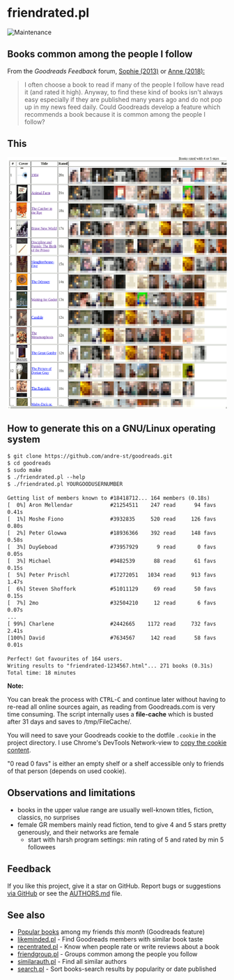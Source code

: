# friendrated.pl

![Maintenance](https://img.shields.io/maintenance/yes/2018.svg)


## Books common among the people I follow

From the _Goodreads Feedback_ forum, [Sophie (2013)](https://www.goodreads.com/topic/show/1573755-most-popular-books-among-friends?page=1) or [Anne (2018):](https://www.goodreads.com/topic/show/19320371-recommendations)
> I often choose a book to read if many of the people I follow have read it
> (and rated it high). Anyway, to find these kind of books isn't always easy
> especially if they are published many years ago and do not pop up in my news
> feed daily.
> Could Goodreads develop a feature which recommends a book because it is
> common among the people I follow?


## This

![Screenshot](img/friendrated.png?raw=true "Screenshot")


## How to generate this on a GNU/Linux operating system

```console
$ git clone https://github.com/andre-st/goodreads.git
$ cd goodreads
$ sudo make
$ ./friendrated.pl --help
$ ./friendrated.pl YOURGOODUSERNUMBER

Getting list of members known to #18418712... 164 members (0.18s)
[  0%] Aron Mellendar            #21254511    247 read      94 favs     0.41s
[  1%] Moshe Fiono               #3932835     520 read     126 favs     0.80s
[  2%] Peter Glowwa              #18936366    392 read     148 favs     0.58s
[  3%] DuyGeboad                 #73957929      9 read       0 favs     0.05s
[  3%] Michael                   #9482539      88 read      61 favs     0.15s
[  5%] Peter Prischl             #17272051   1034 read     913 favs     1.47s
[  6%] Steven Shoffork           #51011129     69 read      50 favs     0.15s
[  7%] 2mo                       #32504210     12 read       6 favs     0.07s
...
[ 99%] Charlene                  #2442665    1172 read     732 favs     2.41s
[100%] David                     #7634567     142 read      58 favs     0.01s

Perfect! Got favourites of 164 users.
Writing results to "friendrated-1234567.html"... 271 books (0.31s)
Total time: 18 minutes
```

**Note:**

You can break the process with <kbd>CTRL</kbd>-<kbd>C</kbd> and continue later
without having to re-read all online sources again, as reading from
Goodreads.com is very time consuming.  The script internally uses a
**file-cache** which is busted after 31 days and saves to /tmp/FileCache/.

You will need to save your Goodreads cookie to the dotfile `.cookie` in the
project directory.  I use Chrome's DevTools Network-view to [copy the cookie
content](https://www.youtube.com/watch?v=o_CYdZBPDCg).

"0 read 0 favs" is either an empty shelf or a shelf accessible only to friends
of that person (depends on used cookie).


## Observations and limitations

- books in the upper value range are usually well-known titles, fiction, classics, no surprises
- female GR members mainly read fiction, tend to give 4 and 5 stars pretty generously, and their networks are female
  - start with harsh program settings: min rating of 5 and rated by min 5 followees


## Feedback

If you like this project, give it a star on GitHub.
Report bugs or suggestions [via GitHub](https://github.com/andre-st/goodreads/issues) 
or see the [AUTHORS.md](AUTHORS.md) file.


## See also

- [Popular books](https://www.goodreads.com/friend/popular_books) among my friends _this month_ (Goodreads feature)
- [likeminded.pl](likeminded.md)   - Find Goodreads members with similar book taste
- [recentrated.pl](recentrated.md) - Know when people rate or write reviews about a book
- [friendgroup.pl](friendgroup.md) - Groups common among the people you follow
- [similarauth.pl](similarauth.md) - Find all similar authors
- [search.pl](search.md)           - Sort books-search results by popularity or date published

